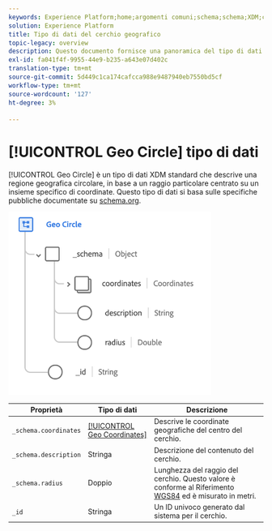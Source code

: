 ```yaml
---
keywords: Experience Platform;home;argomenti comuni;schema;schema;XDM;campi;schemi;schemi;schemi;geo;cerchio;tipo di dati;tipo di dati;tipo di dati;tipo di dati;
solution: Experience Platform
title: Tipo di dati del cerchio geografico
topic-legacy: overview
description: Questo documento fornisce una panoramica del tipo di dati XDM di Geo Circle.
exl-id: fa041f4f-9955-44e9-b235-a643e07d402c
translation-type: tm+mt
source-git-commit: 5d449c1ca174cafcca988e9487940eb7550bd5cf
workflow-type: tm+mt
source-wordcount: '127'
ht-degree: 3%

---
```


# [!UICONTROL Geo Circle] tipo di dati

[!UICONTROL Geo Circle] è un tipo di dati XDM standard che descrive una regione geografica circolare, in base a un raggio particolare centrato su un insieme specifico di coordinate. Questo tipo di dati si basa sulle specifiche pubbliche documentate su [schema.org](http://schema.org/GeoCircle).

<img src="../images/data-types/geo-circle.png" width="400" /><br />

| Proprietà | Tipo di dati | Descrizione |
| --- | --- | --- |
| `_schema.coordinates` | [[!UICONTROL Geo Coordinates]](./geo-coordinates.md) | Descrive le coordinate geografiche del centro del cerchio. |
| `_schema.description` | Stringa | Descrizione del contenuto del cerchio. |
| `_schema.radius` | Doppio | Lunghezza del raggio del cerchio. Questo valore è conforme al Riferimento [WGS84](http://gisgeography.com/wgs84-world-geodetic-system/) ed è misurato in metri. |
| `_id` | Stringa | Un ID univoco generato dal sistema per il cerchio. |

